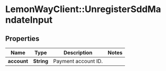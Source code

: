 # LemonWayClient::UnregisterSddMandateInput

## Properties
Name | Type | Description | Notes
------------ | ------------- | ------------- | -------------
**account** | **String** | Payment account ID. | 



